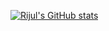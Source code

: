 [![Rijul's GitHub stats](https://github-readme-stats.vercel.app/api?username=rijulvohra&count_private=true&show_icons=true&theme=radical&include_all_commits=true)](https://github.com/anuraghazra/github-readme-stats)
